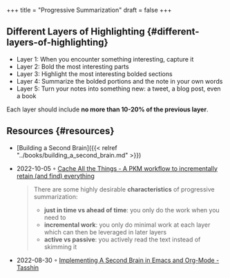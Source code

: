 +++
title = "Progressive Summarization"
draft = false
+++

## Different Layers of Highlighting {#different-layers-of-highlighting}

-   Layer 1: When you encounter something interesting, capture it
-   Layer 2: Bold the most interesting parts
-   Layer 3: Highlight the most interesting bolded sections
-   Layer 4: Summarize the bolded portions and the note in your own words
-   Layer 5: Turn your notes into something new: a tweet, a blog post, even a book

Each layer should include **no more than 10-20% of the previous layer**.


## Resources {#resources}

-   [Building a Second Brain]({{< relref "../books/building_a_second_brain.md" >}})
-   2022-10-05 ◦ [Cache All the Things - A PKM workflow to incrementally retain (and find) everything](https://dev.to/dendron/cache-all-the-things-a-pkm-workflow-to-incrementally-retain-and-find-everything-ne3)

    > There are some highly desirable **characteristics** of progressive summarization:
    >
    > -   **just in time vs ahead of time**: you only do the work when you need to
    > -   **incremental work**: you only do minimal work at each layer which can then be leveraged in later layers
    > -   **active vs passive**: you actively read the text instead of skimming it
-   2022-08-30 ◦ [Implementing A Second Brain in Emacs and Org-Mode - Tasshin](https://tasshin.com/blog/implementing-a-second-brain-in-emacs-and-org-mode/)